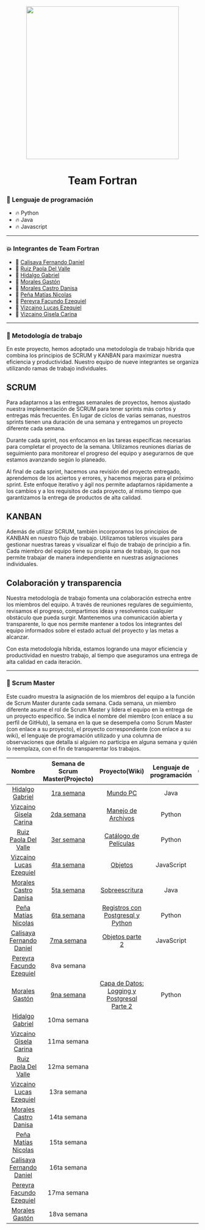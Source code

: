 <div id="header" align="center">
    <img src="https://media.giphy.com/media/2IudUHdI075HL02Pkk/giphy.gif" width="400"/ autoplay>
    <br>
    <h1 align="center">
        Team Fortran
    </h1>
</div>


### :page_with_curl: Lenguaje de programación

- :fire: Python
- :fire: Java
- :fire: Javascript

---

### :collision: Integrantes de Team Fortran

- :star2: [Calisaya Fernando Daniel](https://github.com/califerdan)
- :star2: [Ruiz Paola Del Valle](https://github.com/pao2134)
- :star2: [Hidalgo Gabriel](https://github.com/HidoGG) 
- :star2: [Morales Gastón](https://avatars.githubusercontent.com/u/100379618?s=64&v=4)
- :star2: [Morales Castro Danisa](https://github.com/danisa-morales) 
- :star2: [Peña Matías Nicolas](https://avatars.githubusercontent.com/u/112669826?s=64&v=4)
- :star2: [Pereyra Facundo Ezequiel](https://github.com/facundoPereyra07) 
- :star2: [Vizcaino Lucas Ezequiel](https://avatars.githubusercontent.com/u/112833803?s=64&v=4)
- :star2: [Vizcaino Gisela Carina](https://avatars.githubusercontent.com/u/111472242?s=64&v=4)

--- 

### :raised_hands: Metodología de trabajo

En este proyecto, hemos adoptado una metodología de trabajo híbrida que combina los principios de SCRUM y KANBAN para maximizar nuestra eficiencia y productividad. Nuestro equipo de nueve integrantes se organiza utilizando ramas de trabajo individuales.

SCRUM
-------

Para adaptarnos a las entregas semanales de proyectos, hemos ajustado nuestra implementación de SCRUM para tener sprints más cortos y entregas más frecuentes. En lugar de ciclos de varias semanas, nuestros sprints tienen una duración de una semana y entregamos un proyecto diferente cada semana.

Durante cada sprint, nos enfocamos en las tareas específicas necesarias para completar el proyecto de la semana. Utilizamos reuniones diarias de seguimiento para monitorear el progreso del equipo y asegurarnos de que estamos avanzando según lo planeado.

Al final de cada sprint, hacemos una revisión del proyecto entregado, aprendemos de los aciertos y errores, y hacemos mejoras para el próximo sprint. Este enfoque iterativo y ágil nos permite adaptarnos rápidamente a los cambios y a los requisitos de cada proyecto, al mismo tiempo que garantizamos la entrega de productos de alta calidad.

KANBAN
-------

Además de utilizar SCRUM, también incorporamos los principios de KANBAN en nuestro flujo de trabajo. Utilizamos tableros visuales para gestionar nuestras tareas y visualizar el flujo de trabajo de principio a fin. Cada miembro del equipo tiene su propia rama de trabajo, lo que nos permite trabajar de manera independiente en nuestras asignaciones individuales.

Colaboración y transparencia
-----------------------------

Nuestra metodología de trabajo fomenta una colaboración estrecha entre los miembros del equipo. A través de reuniones regulares de seguimiento, revisamos el progreso, compartimos ideas y resolvemos cualquier obstáculo que pueda surgir. Mantenemos una comunicación abierta y transparente, lo que nos permite mantener a todos los integrantes del equipo informados sobre el estado actual del proyecto y las metas a alcanzar.

Con esta metodología híbrida, estamos logrando una mayor eficiencia y productividad en nuestro trabajo, al tiempo que aseguramos una entrega de alta calidad en cada iteración.

---

### :dizzy: Scrum Master

Este cuadro muestra la asignación de los miembros del equipo a la función de Scrum Master durante cada semana. Cada semana, un miembro diferente asume el rol de Scrum Master y lidera el equipo en la entrega de un proyecto específico. Se indica el nombre del miembro (con enlace a su perfil de GitHub), la semana en la que se desempeña como Scrum Master (con enlace a su proyecto), el proyecto correspondiente (con enlace a su wiki), el lenguaje de programación utilizado y una columna de observaciones que detalla si alguien no participa en alguna semana y quién lo reemplaza, con el fin de transparentar los trabajos.


| Nombre | Semana de Scrum Master(Projecto) | Proyecto(Wiki) | Lenguaje de programación | Observación |
|:---:|:---:|:---:|:---:|:---:|
| [Hidalgo Gabriel](https://github.com/HidoGG) | [1ra semana](https://github.com/orgs/CodeSystem2022/projects/29) | [Mundo PC](https://github.com/CodeSystem2022/Team-Fortran-2023/wiki/Mundo-PC) | Java |  |
| [Vizcaino Gisela Carina](https://avatars.githubusercontent.com/u/111472242?s=64&v=4) | [2da semana](https://github.com/orgs/CodeSystem2022/projects/104)  | [Manejo de Archivos](https://github.com/CodeSystem2022/Team-Fortran-2023/wiki/Manejo-de-Archivos) | Python |  |
| [Ruiz Paola Del Valle](https://github.com/pao2134) | [3er semana](https://github.com/orgs/CodeSystem2022/projects/92)  | [Catálogo de Películas](https://github.com/CodeSystem2022/Team-Fortran-2023/wiki/Cat%C3%A1logo-de-Pel%C3%ADculas) | Python |  |
| [Vizcaino Lucas Ezequiel](https://avatars.githubusercontent.com/u/112833803?s=64&v=4) |  [4ta semana](https://github.com/orgs/CodeSystem2022/projects/151)  | [Objetos](https://github.com/CodeSystem2022/Team-Fortran-2023/wiki/Objetos) | JavaScript |  |
| [Morales Castro Danisa](https://github.com/danisa-morales) |  [5ta semana](https://github.com/orgs/CodeSystem2022/projects/282)  | [Sobreescritura](https://github.com/CodeSystem2022/Team-Fortran-2023/wiki/Sobreescritura) | Java | 
| [Peña Matías Nicolas](https://avatars.githubusercontent.com/u/112669826?s=64&v=4) |  [6ta semana](https://github.com/orgs/CodeSystem2022/projects/342)  | [Registros con Postgresql y Python](https://github.com/CodeSystem2022/Team-Fortran-2023/wiki/Registros-con-Postgresql-y-Python) |Python |  |
| [Calisaya Fernando Daniel](https://github.com/califerdan) | [7ma semana](https://github.com/orgs/CodeSystem2022/projects/422) | [Objetos parte 2](https://github.com/CodeSystem2022/Team-Fortran-2023/wiki/Objetos-parte-2) | JavaScript |  |
| [Pereyra Facundo Ezequiel](https://github.com/facundoPereyra07) |  8va semana  | | |  |
| [Morales Gastón](https://avatars.githubusercontent.com/u/100379618?s=64&v=4) | [9na semana](https://github.com/orgs/CodeSystem2022/projects/643/views/1) | [Capa de Datos: Logging y Postgresql Parte 2](https://github.com/CodeSystem2022/Team-Fortran-2023/wiki/Capa-de-Datos:-Logging-y-Postgresql-Parte-2)| Python |  |
| [Hidalgo Gabriel](https://github.com/HidoGG) | 10ma semana |  |  |  |
| [Vizcaino Gisela Carina](https://avatars.githubusercontent.com/u/111472242?s=64&v=4) | 11ma semana |  |  |  |
| [Ruiz Paola Del Valle](https://github.com/pao2134) | 12ma semana |  |  |  |
| [Vizcaino Lucas Ezequiel](https://avatars.githubusercontent.com/u/112833803?s=64&v=4) | 13ra semana |  |  |  |
| [Morales Castro Danisa](https://github.com/danisa-morales) | 14ta semana |  |  |  |
| [Peña Matías Nicolas](https://avatars.githubusercontent.com/u/112669826?s=64&v=4) | 15ta semana |  |  |  |
| [Calisaya Fernando Daniel](https://github.com/califerdan) | 16ta semana |  |  |  |
| [Pereyra Facundo Ezequiel](https://github.com/facundoPereyra07) | 17ma semana | | |  |
| [Morales Gastón](https://avatars.githubusercontent.com/u/100379618?s=64&v=4) | 18va semana |  |  |  |

